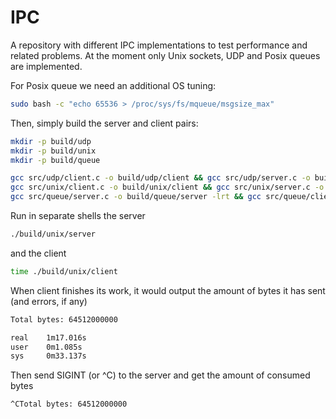 # IPC

A repository with different IPC implementations to test performance and related problems. At the moment only Unix sockets, UDP and Posix queues are implemented.

For Posix queue we need an additional OS tuning:
```bash
sudo bash -c "echo 65536 > /proc/sys/fs/mqueue/msgsize_max"
```

Then, simply build the server and client pairs:
```bash
mkdir -p build/udp
mkdir -p build/unix
mkdir -p build/queue

gcc src/udp/client.c -o build/udp/client && gcc src/udp/server.c -o build/udp/server
gcc src/unix/client.c -o build/unix/client && gcc src/unix/server.c -o build/unix/server
gcc src/queue/server.c -o build/queue/server -lrt && gcc src/queue/client.c -o build/queue/client -lrt
```

Run in separate shells the server
```bash
./build/unix/server 
```

and the client
```bash
time ./build/unix/client 
```

When client finishes its work, it would output the amount of bytes it has sent (and errors, if any)
```bash
Total bytes: 64512000000

real    1m17.016s
user    0m1.085s
sys     0m33.137s
```

Then send SIGINT (or ^C) to the server and get the amount of consumed bytes
```bash
^CTotal bytes: 64512000000
```
